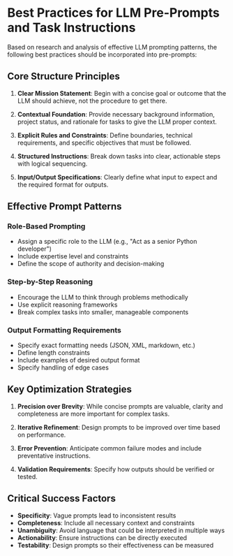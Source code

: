 # Best Practices for LLM Pre-Prompts and Task Instructions

Based on research and analysis of effective LLM prompting patterns, the following best practices should be incorporated into pre-prompts:

## Core Structure Principles

1. **Clear Mission Statement**: Begin with a concise goal or outcome that the LLM should achieve, not the procedure to get there.

2. **Contextual Foundation**: Provide necessary background information, project status, and rationale for tasks to give the LLM proper context.

3. **Explicit Rules and Constraints**: Define boundaries, technical requirements, and specific objectives that must be followed.

4. **Structured Instructions**: Break down tasks into clear, actionable steps with logical sequencing.

5. **Input/Output Specifications**: Clearly define what input to expect and the required format for outputs.

## Effective Prompt Patterns

### Role-Based Prompting
- Assign a specific role to the LLM (e.g., "Act as a senior Python developer")
- Include expertise level and constraints
- Define the scope of authority and decision-making

### Step-by-Step Reasoning
- Encourage the LLM to think through problems methodically
- Use explicit reasoning frameworks
- Break complex tasks into smaller, manageable components

### Output Formatting Requirements
- Specify exact formatting needs (JSON, XML, markdown, etc.)
- Define length constraints
- Include examples of desired output format
- Specify handling of edge cases

## Key Optimization Strategies

1. **Precision over Brevity**: While concise prompts are valuable, clarity and completeness are more important for complex tasks.

2. **Iterative Refinement**: Design prompts to be improved over time based on performance.

3. **Error Prevention**: Anticipate common failure modes and include preventative instructions.

4. **Validation Requirements**: Specify how outputs should be verified or tested.

## Critical Success Factors

- **Specificity**: Vague prompts lead to inconsistent results
- **Completeness**: Include all necessary context and constraints
- **Unambiguity**: Avoid language that could be interpreted in multiple ways
- **Actionability**: Ensure instructions can be directly executed
- **Testability**: Design prompts so their effectiveness can be measured
